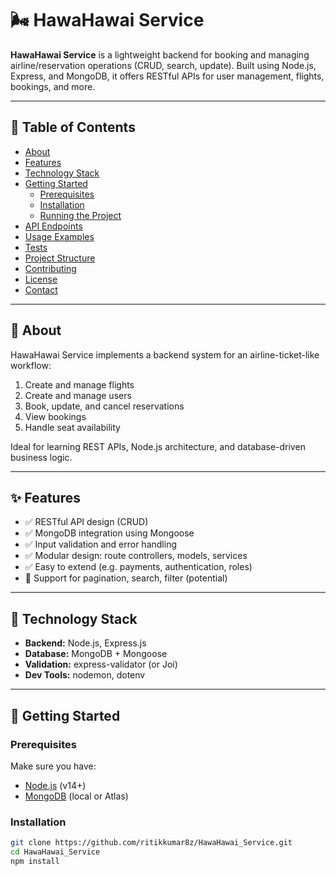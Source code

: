 # 🌬️ HawaHawai Service

**HawaHawai Service** is a lightweight backend for booking and managing airline/reservation operations (CRUD, search, update). Built using Node.js, Express, and MongoDB, it offers RESTful APIs for user management, flights, bookings, and more.

---

## 🚀 Table of Contents

- [About](#about)  
- [Features](#features)  
- [Technology Stack](#technology-stack)  
- [Getting Started](#getting-started)  
  - [Prerequisites](#prerequisites)  
  - [Installation](#installation)  
  - [Running the Project](#running-the-project)  
- [API Endpoints](#api-endpoints)  
- [Usage Examples](#usage-examples)  
- [Tests](#tests)  
- [Project Structure](#project-structure)  
- [Contributing](#contributing)  
- [License](#license)  
- [Contact](#contact)

---

## 📝 About

HawaHawai Service implements a backend system for an airline-ticket-like workflow: 

1. Create and manage flights  
2. Create and manage users  
3. Book, update, and cancel reservations  
4. View bookings
5. Handle seat availability

Ideal for learning REST APIs, Node.js architecture, and database-driven business logic.

---

## ✨ Features

- ✅ RESTful API design (CRUD)
- ✅ MongoDB integration using Mongoose
- ✅ Input validation and error handling
- ✅ Modular design: route controllers, models, services
- ✅ Easy to extend (e.g. payments, authentication, roles)
- 🔄 Support for pagination, search, filter (potential)

---

## 🧰 Technology Stack

- **Backend:** Node.js, Express.js  
- **Database:** MongoDB + Mongoose  
- **Validation:** express-validator (or Joi)  
- **Dev Tools:** nodemon, dotenv  

---

## 🏁 Getting Started

### Prerequisites

Make sure you have:

- [Node.js](https://nodejs.org) (v14+)  
- [MongoDB](https://www.mongodb.com/) (local or Atlas)

### Installation

```bash
git clone https://github.com/ritikkumar8z/HawaHawai_Service.git
cd HawaHawai_Service
npm install








